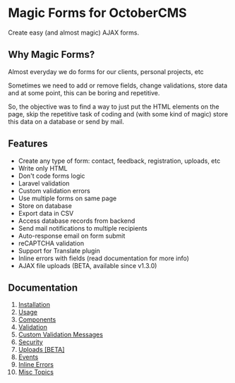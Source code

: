 # Magic Forms for OctoberCMS
Create easy (and almost magic) AJAX forms.



## Why Magic Forms?
Almost everyday we do forms for our clients, personal projects, etc

Sometimes we need to add or remove fields, change validations, store data and at some point, this can be boring and repetitive.

So, the objective was to find a way to just put the HTML elements on the page, skip the repetitive task of coding and (with some kind of magic) store this data on a database or send by mail.



## Features
* Create any type of form: contact, feedback, registration, uploads, etc
* Write only HTML
* Don't code forms logic
* Laravel validation
* Custom validation errors
* Use multiple forms on same page
* Store on database
* Export data in CSV
* Access database records from backend
* Send mail notifications to multiple recipients
* Auto-response email on form submit
* reCAPTCHA validation
* Support for Translate plugin
* Inline errors with fields (read documentation for more info)
* AJAX file uploads (BETA, available since v1.3.0)



## Documentation
1. [Installation](https://github.com/skydiver/october-plugin-forms/blob/master/docs/1.INSTALLATION.md)
2. [Usage](https://github.com/skydiver/october-plugin-forms/blob/master/docs/2.USAGE.md)
3. [Components](https://github.com/skydiver/october-plugin-forms/blob/master/docs/3.COMPONENTS.md)
4. [Validation](https://github.com/skydiver/october-plugin-forms/blob/master/docs/4.VALIDATION.md)
5. [Custom Validation Messages](https://github.com/skydiver/october-plugin-forms/blob/master/docs/5.CUSTOM-VALIDATION-MESSAGES.md)
6. [Security](https://github.com/skydiver/october-plugin-forms/blob/master/docs/SECURITY.md)
7. [Uploads [BETA]](https://github.com/skydiver/october-plugin-forms/blob/master/docs/UPLOADS.md)
8. [Events](https://github.com/skydiver/october-plugin-forms/blob/master/docs/EVENTS.md)
9. [Inline Errors](https://github.com/skydiver/october-plugin-forms/blob/master/docs/INLINE_ERRORS.md)
10. [Misc Topics](https://github.com/skydiver/october-plugin-forms/blob/master/docs/MISC_TOPICS.md)